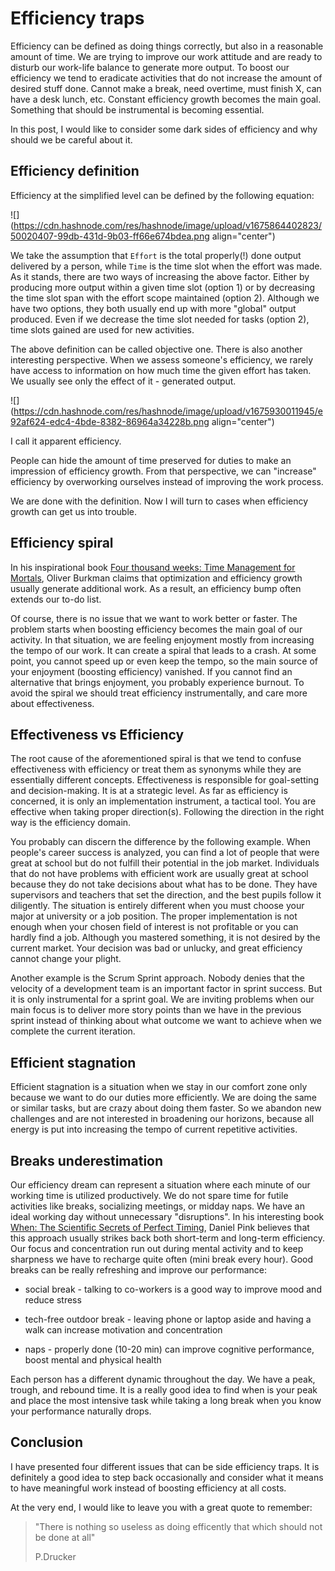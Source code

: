 # Efficiency traps

Efficiency can be defined as doing things correctly, but also in a reasonable amount of time. We are trying to improve our work attitude and are ready to disturb our work-life balance to generate more output. To boost our efficiency we tend to eradicate activities that do not increase the amount of desired stuff done. Cannot make a break, need overtime, must finish X, can have a desk lunch, etc. Constant efficiency growth becomes the main goal. Something that should be instrumental is becoming essential.

In this post, I would like to consider some dark sides of efficiency and why should we be careful about it.

## Efficiency definition

Efficiency at the simplified level can be defined by the following equation:

![](https://cdn.hashnode.com/res/hashnode/image/upload/v1675864402823/50020407-99db-431d-9b03-ff66e674bdea.png align="center")

We take the assumption that `Effort` is the total properly(!) done output delivered by a person, while `Time` is the time slot when the effort was made. As it stands, there are two ways of increasing the above factor. Either by producing more output within a given time slot (option 1) or by decreasing the time slot span with the effort scope maintained (option 2). Although we have two options, they both usually end up with more "global" output produced. Even if we decrease the time slot needed for tasks (option 2), time slots gained are used for new activities.

The above definition can be called objective one. There is also another interesting perspective. When we assess someone's efficiency, we rarely have access to information on how much time the given effort has taken. We usually see only the effect of it - generated output.

![](https://cdn.hashnode.com/res/hashnode/image/upload/v1675930011945/e92af624-edc4-4bde-8382-86964a34228b.png align="center")

I call it apparent efficiency.

People can hide the amount of time preserved for duties to make an impression of efficiency growth. From that perspective, we can "increase" efficiency by overworking ourselves instead of improving the work process.

We are done with the definition. Now I will turn to cases when efficiency growth can get us into trouble.

## Efficiency spiral

In his inspirational book [Four thousand weeks: Time Management for Mortals](https://www.amazon.com/Four-Thousand-Weeks-Management-Mortals/dp/B08XZY5ZF7), Oliver Burkman claims that optimization and efficiency growth usually generate additional work. As a result, an efficiency bump often extends our to-do list.

Of course, there is no issue that we want to work better or faster. The problem starts when boosting efficiency becomes the main goal of our activity. In that situation, we are feeling enjoyment mostly from increasing the tempo of our work. It can create a spiral that leads to a crash. At some point, you cannot speed up or even keep the tempo, so the main source of your enjoyment (boosting efficiency) vanished. If you cannot find an alternative that brings enjoyment, you probably experience burnout. To avoid the spiral we should treat efficiency instrumentally, and care more about effectiveness.

## Effectiveness vs Efficiency

The root cause of the aforementioned spiral is that we tend to confuse effectiveness with efficiency or treat them as synonyms while they are essentially different concepts. Effectiveness is responsible for goal-setting and decision-making. It is at a strategic level. As far as efficiency is concerned, it is only an implementation instrument, a tactical tool. You are effective when taking proper direction(s). Following the direction in the right way is the efficiency domain.

You probably can discern the difference by the following example. When people's career success is analyzed, you can find a lot of people that were great at school but do not fulfill their potential in the job market. Individuals that do not have problems with efficient work are usually great at school because they do not take decisions about what has to be done. They have supervisors and teachers that set the direction, and the best pupils follow it diligently. The situation is entirely different when you must choose your major at university or a job position. The proper implementation is not enough when your chosen field of interest is not profitable or you can hardly find a job. Although you mastered something, it is not desired by the current market. Your decision was bad or unlucky, and great efficiency cannot change your plight.

Another example is the Scrum Sprint approach. Nobody denies that the velocity of a development team is an important factor in sprint success. But it is only instrumental for a sprint goal. We are inviting problems when our main focus is to deliver more story points than we have in the previous sprint instead of thinking about what outcome we want to achieve when we complete the current iteration.

## Efficient stagnation

Efficient stagnation is a situation when we stay in our comfort zone only because we want to do our duties more efficiently. We are doing the same or similar tasks, but are crazy about doing them faster. So we abandon new challenges and are not interested in broadening our horizons, because all energy is put into increasing the tempo of current repetitive activities.

## Breaks underestimation

Our efficiency dream can represent a situation where each minute of our working time is utilized productively. We do not spare time for futile activities like breaks, socializing meetings, or midday naps. We have an ideal working day without unnecessary "disruptions". In his interesting book [When: The Scientific Secrets of Perfect Timing](https://www.amazon.com/When-Scientific-Secrets-Perfect-Timing/dp/0735210624), Daniel Pink believes that this approach usually strikes back both short-term and long-term efficiency. Our focus and concentration run out during mental activity and to keep sharpness we have to recharge quite often (mini break every hour). Good breaks can be really refreshing and improve our performance:

* social break - talking to co-workers is a good way to improve mood and reduce stress
    
* tech-free outdoor break - leaving phone or laptop aside and having a walk can increase motivation and concentration
    
* naps - properly done (10-20 min) can improve cognitive performance, boost mental and physical health
    

Each person has a different dynamic throughout the day. We have a peak, trough, and rebound time. It is a really good idea to find when is your peak and place the most intensive task while taking a long break when you know your performance naturally drops.

## Conclusion

I have presented four different issues that can be side efficiency traps. It is definitely a good idea to step back occasionally and consider what it means to have meaningful work instead of boosting efficiency at all costs.

At the very end, I would like to leave you with a great quote to remember:

> "There is nothing so useless as doing efficently that which should not be done at all"
> 
> P.Drucker